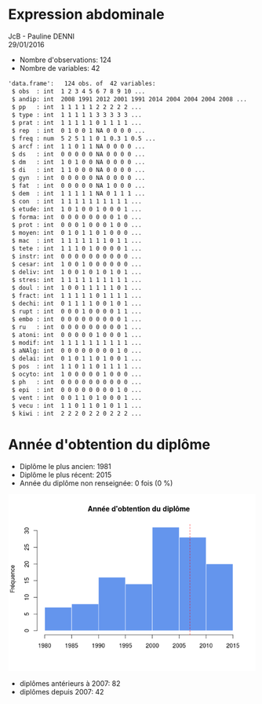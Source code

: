 # Expression abdominale
JcB - Pauline DENNI  
29/01/2016  



- Nombre d'observations: 124
- Nombre de variables: 42


```
'data.frame':	124 obs. of  42 variables:
 $ obs  : int  1 2 3 4 5 6 7 8 9 10 ...
 $ andip: int  2008 1991 2012 2001 1991 2014 2004 2004 2004 2008 ...
 $ pp   : int  1 1 1 1 1 2 2 2 2 2 ...
 $ type : int  1 1 1 1 1 3 3 3 3 3 ...
 $ prat : int  1 1 1 1 1 0 1 1 1 1 ...
 $ rep  : int  0 1 0 0 1 NA 0 0 0 0 ...
 $ freq : num  5 2 5 1 1 0 1 0.3 1 0.5 ...
 $ arcf : int  1 1 0 1 1 NA 0 0 0 0 ...
 $ ds   : int  0 0 0 0 0 NA 0 0 0 0 ...
 $ dm   : int  1 0 1 0 0 NA 0 0 0 0 ...
 $ di   : int  1 1 0 0 0 NA 0 0 0 0 ...
 $ gyn  : int  0 0 0 0 0 NA 0 0 0 0 ...
 $ fat  : int  0 0 0 0 0 NA 1 0 0 0 ...
 $ dem  : int  1 1 1 1 1 NA 0 1 1 1 ...
 $ con  : int  1 1 1 1 1 1 1 1 1 1 ...
 $ etude: int  1 0 1 0 0 1 0 0 0 1 ...
 $ forma: int  0 0 0 0 0 0 0 0 1 0 ...
 $ prot : int  0 0 0 1 0 0 0 1 0 0 ...
 $ moyen: int  0 1 0 1 1 0 1 0 0 0 ...
 $ mac  : int  1 1 1 1 1 1 1 0 1 1 ...
 $ tete : int  1 1 1 0 1 0 0 0 0 1 ...
 $ instr: int  0 0 0 0 0 0 0 0 0 0 ...
 $ cesar: int  1 0 0 1 0 0 0 0 0 0 ...
 $ deliv: int  1 0 0 1 0 1 0 1 0 1 ...
 $ stres: int  1 1 1 1 1 1 1 1 1 1 ...
 $ doul : int  1 0 0 1 1 1 1 1 0 1 ...
 $ fract: int  1 1 1 1 1 0 1 1 1 1 ...
 $ dechi: int  0 1 1 1 1 0 0 1 0 1 ...
 $ rupt : int  0 0 0 1 0 0 0 0 1 1 ...
 $ embo : int  0 0 0 0 0 0 0 0 0 1 ...
 $ ru   : int  0 0 0 0 0 0 0 0 0 1 ...
 $ atoni: int  0 0 0 0 0 1 0 0 0 1 ...
 $ modif: int  1 1 1 1 1 1 1 1 1 1 ...
 $ aNAlg: int  0 0 0 0 0 0 0 0 1 0 ...
 $ delai: int  0 1 0 1 1 0 1 0 0 1 ...
 $ pos  : int  1 1 0 1 1 0 1 1 1 1 ...
 $ ocyto: int  1 0 0 0 0 0 1 0 0 0 ...
 $ ph   : int  0 0 0 0 0 0 0 0 0 0 ...
 $ epi  : int  0 0 0 0 0 0 0 0 1 0 ...
 $ vent : int  0 0 1 1 0 1 0 0 0 1 ...
 $ vecu : int  1 1 0 1 1 0 1 0 1 1 ...
 $ kiwi : int  2 2 2 0 2 2 0 2 2 2 ...
```

Année d'obtention du diplôme
============================



- Diplôme le plus ancien: 1981
- Diplôme le plus récent: 2015
- Année du diplôme non renseignée: 0 fois (0 %)

![](analyse_files/figure-html/unnamed-chunk-4-1.png)

- diplômes antérieurs à 2007: 82
- diplômes depuis 2007: 42

